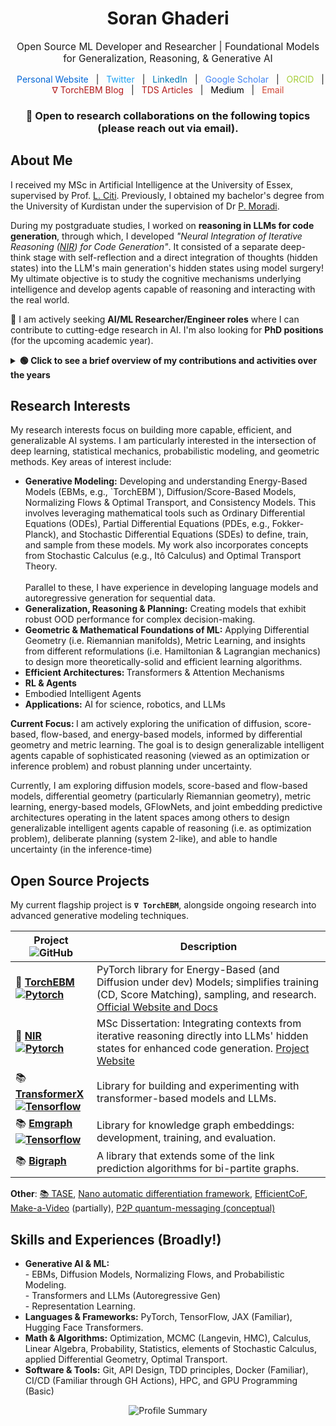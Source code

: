 <div align="center">
  <h1>Soran Ghaderi</h1>
  <p style="font-size: 1.1em; margin-bottom: 15px;">
    Open Source ML Developer and Researcher | Foundational Models for Generalization, Reasoning, & Generative AI
  </p>
  <p style="margin-bottom: 20px;">
    <a href="https://soran-ghaderi.github.io/" target="_blank" style="margin: 0 8px; text-decoration: none; color: #0366d6;">Personal Website</a> |
    <a href="https://twitter.com/soranghadri" target="_blank" style="margin: 0 8px; text-decoration: none; color: #1DA1F2;">Twitter</a> |
    <a href="https://www.linkedin.com/in/soran-ghaderi/" target="_blank" style="margin: 0 8px; text-decoration: none; color: #0077B5;">LinkedIn</a> |
    <a href="https://scholar.google.com/citations?user=-2N2iKcAAAAJ&hl=en" target="_blank" style="margin: 0 8px; text-decoration: none; color: #4285F4;">Google Scholar</a> |
    <a href="https://orcid.org/0009-0004-6564-4517" target="_blank" style="margin: 0 8px; text-decoration: none; color: #A6CE39;">ORCID</a> |
    <a href="https://towardsdatascience.com/author/soran-ghaderi/" target="_blank" style="margin: 0 8px; text-decoration: none; color: #B31B1B;">∇ TorchEBM Blog</a> |
    <a href="https://towardsdatascience.com/author/soran-ghaderi/" target="_blank" style="margin: 0 8px; text-decoration: none; color: #B31B1B;">TDS Articles</a> |
    <a href="https://soran-ghaderi.medium.com/" target="_blank" style="margin: 0 8px; text-decoration: none; color: #000000;">Medium</a> |
    <a href="mailto:soran.gdr.cs@gmail.com" target="_blank" style="margin: 0 8px; text-decoration: none; color: #D14836;">Email</a>
  </p>
  <h3>🍓 <b>Open to research collaborations on the following topics (please reach out via email).</b></h3>
</div>


## About Me

<p>
  I received my MSc in Artificial Intelligence at the University of Essex, supervised by Prof. <a href="https://scholar.google.com/citations?user=HnQm_pAAAAAJ&hl=en" target="_blank">L. Citi</a>. Previously, I obtained my bachelor's degree from the University of Kurdistan under the supervision of Dr <a href="https://scholar.google.co.uk/citations?user=bR5ttrwAAAAJ&hl=en" target="_blank">P. Moradi</a>.
</p>
<p>
  During my postgraduate studies, I worked on <b>reasoning in LLMs for code generation</b>, through which, I developed <I>"Neural Integration of Iterative Reasoning (<a href="https://soran-ghaderi.github.io/nir/">NIR</a>) for Code Generation"</I>. It consisted of a separate deep-think stage with self-reflection and a direct integration of thoughts (hidden states) into the LLM's main generation's hidden states using model surgery! <br>
  My ultimate objective is to study the cognitive mechanisms underlying intelligence and develop agents capable of reasoning and interacting with the real world.
</p>
<p>🍓 I am actively seeking <b>AI/ML Researcher/Engineer roles</b> where I can contribute to cutting-edge research in AI. I'm also looking for <b>PhD positions</b> (for the upcoming academic year).</p>

<details>
  <summary><b>🟢 Click to see a brief overview of my contributions and activities over the years</b></summary>
  <br>
  <img src="https://github.com/user-attachments/assets/19e46503-8caf-4a16-b54e-d38a76c6f5ce" alt="image" style="max-width: 200px; width: 20%; height: auto;">
</details>

<h2>Research Interests</h2>

<p>My research interests focus on building more capable, efficient, and generalizable AI systems. I am particularly interested in the intersection of deep learning, statistical mechanics, probabilistic modeling, and geometric methods. Key areas of interest include:</p>
<ul>
  <li><strong>Generative Modeling:</strong> Developing and understanding Energy-Based Models (EBMs, e.g., `TorchEBM`), Diffusion/Score-Based Models, Normalizing Flows & Optimal Transport, and Consistency Models. This involves leveraging mathematical tools such as Ordinary Differential Equations (ODEs), Partial Differential Equations (PDEs, e.g., Fokker-Planck), and Stochastic Differential Equations (SDEs) to define, train, and sample from these models. My work also incorporates concepts from Stochastic Calculus (e.g., Itô Calculus) and Optimal Transport Theory.<br><br>
  Parallel to these, I have experience in developing language models and autoregressive generation for sequential data.
  </li>

  <li><strong>Generalization, Reasoning & Planning:</strong> Creating models that exhibit robust OOD performance for complex decision-making.</li>
  <li><strong>Geometric & Mathematical Foundations of ML:</strong> Applying Differential Geometry (i.e. Riemannian manifolds), Metric Learning, and insights from different reformulations (i.e. Hamiltonian & Lagrangian mechanics) to design more theoretically-solid and efficient learning algorithms.</li>
  <li><strong>Efficient Architectures: </strong>Transformers & Attention Mechanisms</li>
  <li><b>RL & Agents</b></li>
  <li>Embodied Intelligent Agents</li>
  <li><strong>Applications:</strong> AI for science, robotics, and LLMs</li>
</ul>
<b>Current Focus: </b> I am actively exploring the unification of diffusion, score-based, flow-based, and energy-based models, informed by differential geometry and metric learning. The goal is to design generalizable intelligent agents capable of sophisticated reasoning (viewed as an optimization or inference problem) and robust planning under uncertainty.

Currently, I am exploring diffusion models, score-based and flow-based models, differential geometry (particularly Riemannian geometry), metric learning, energy-based models, GFlowNets, and joint embedding predictive architectures operating in the latent spaces among others to design generalizable intelligent agents capable of reasoning (i.e. as optimization problem), deliberate planning (system 2-like), and able to handle uncertainty (in the inference-time)

<h2>Open Source Projects</h2>

My current flagship project is <strong>`∇ TorchEBM`</strong>, alongside ongoing research into advanced generative modeling techniques.

<table>
  <thead>
    <tr>
      <th>Project <img alt="GitHub" src="https://img.shields.io/badge/github-%23121011.svg?logo=github&logoColor=white"></th>
      <th>Description</th>
    </tr>
  </thead>
  <tbody>
    <tr>
      <td>🍓 <b><a href="https://github.com/soran-ghaderi/torchebm" target="_blank">TorchEBM<br><img alt="Pytorch" src="https://img.shields.io/badge/PyTorch-EE4C2C?logo=pytorch&logoColor=white"></a></b></td>
      <td>PyTorch library for Energy-Based (and Diffusion under dev) Models; simplifies training (CD, Score Matching), sampling, and research. <a href="https://soran-ghaderi.github.io/torchebm/" target="_blank">Official Website and Docs</a></td>
    </tr>
    <tr>
      <td>📕 <b><a href="https://github.com/soran-ghaderi/nir_code_release" target="_blank">NIR<br><img alt="Pytorch" src="https://img.shields.io/badge/PyTorch-EE4C2C?logo=pytorch&logoColor=white"></a></b></td>
      <td>MSc Dissertation: Integrating contexts from iterative reasoning directly into LLMs' hidden states for enhanced code generation. <a href="https://soran-ghaderi.github.io/nir/" target="_blank">Project Website</a></td>
    </tr>
    <tr>
      <td>📚 <b><a href="https://github.com/tensorops/TransformerX" target="_blank">TransformerX<br><img alt="Tensorflow" src="https://img.shields.io/badge/TensorFlow-FF6F00?style=flat&logo=tensorflow&logoColor=white"></a></b></td>
      <td>Library for building and experimenting with transformer-based models and LLMs.</td>
    </tr>
    <tr>
      <td>📚 <b><a href="https://github.com/bi-graph/Emgraph" target="_blank">Emgraph<br><img alt="Tensorflow" src="https://img.shields.io/badge/TensorFlow-FF6F00?style=flat&logo=tensorflow&logoColor=white"></a></b></td>
      <td>Library for knowledge graph embeddings: development, training, and evaluation.</td>
    </tr>
    <tr>
      <td>📚 <b><a href="https://github.com/bi-graph/Bigraph" target="_blank">Bigraph</a></b></td>
      <td>A library that extends some of the link prediction algorithms for bi-partite graphs.</td>
    </tr>
  </tbody>
</table>

<!-- <p>I have developed and maintained a number of Python libraries and standalone projects.</p> -->

<b>Other</b>: <a href="https://github.com/appheap/TASE">📚 TASE</a>, <a href="https://github.com/soran-ghaderi/backpropagation">Nano automatic differentiation framework</a>, <a href="https://github.com/soran-ghaderi/EfficientCoF">EfficientCoF</a>, <a href="https://github.com/soran-ghaderi/make-a-video">Make-a-Video</a> (partially), <a href="https://github.com/soran-ghaderi/quantum-messaging">P2P quantum-messaging (conceptual)</a>
<p></p>

## Skills and Experiences (Broadly!)
<ul>
  <li><strong>Generative AI &amp; ML:</strong><br> - EBMs, Diffusion Models, Normalizing Flows, and Probabilistic Modeling.<br> - Transformers and LLMs (Autoregressive Gen)<br> - Representation Learning.</li>
  <li><strong>Languages &amp; Frameworks:</strong> PyTorch, TensorFlow, JAX (Familiar), Hugging Face Transformers.</li>
  <li><strong>Math &amp; Algorithms:</strong> Optimization, MCMC (Langevin, HMC), Calculus, Linear Algebra, Probability, Statistics, elements of Stochastic Calculus, applied Differential Geometry, Optimal Transport.</li>
  <li><strong>Software &amp; Tools:</strong> Git, API Design, TDD principles, Docker (Familiar), CI/CD (Familiar through GH Actions), HPC, and GPU Programming (Basic)</li>
</ul>

<p align="center">
  <img src="https://github-profile-summary-cards.vercel.app/api/cards/profile-details?username=soran-ghaderi&theme=solarized_dark" alt="Profile Summary">
</p>
<!-- <p align="center">
  <img src="https://github-readme-stats.vercel.app/api?username=soran-ghaderi&show_icons=true&theme=solarized-dark" alt="GitHub Stats">
</p>
<p align="center">
  <img src="https://visitor-badge.laobi.icu/badge?page_id=soran-ghaderi" alt="Visitor Count">
  <img src="https://raw.githubusercontent.com/github/explore/80688e429a7d4ef2fca1e82350fe8e3517d3494d/topics/python/python.png" alt="Python" height="40" style="vertical-align:top; margin:4px">
</p> -->
